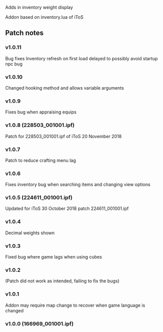 Adds in inventory weight display

Addon based on inventory.lua of iToS


Patch notes
---
### v1.0.11
Bug fixes
Inventory refresh on first load delayed to possibly avoid startup npc bug

### v1.0.10
Changed hooking method and allows variable arguments


### v1.0.9
Fixes bug when appraising equips


### v1.0.8 (228503_001001.ipf)
Patch for 228503_001001.ipf of iToS 20 November 2018


### v1.0.7
Patch to reduce crafting menu lag


### v1.0.6
Fixes inventory bug when searching items and changing view options


### v1.0.5 (224611_001001.ipf)
Updated for iToS 30 October 2018 patch 224611_001001.ipf


### v1.0.4
Decimal weights shown


### v1.0.3
Fixed bug where game lags when using cubes


### v1.0.2
(Patch did not work as intended, failing to fix the bugs)


### v1.0.1
Addon may require map change to recover when game language is changed


### v1.0.0 (166969_001001.ipf)